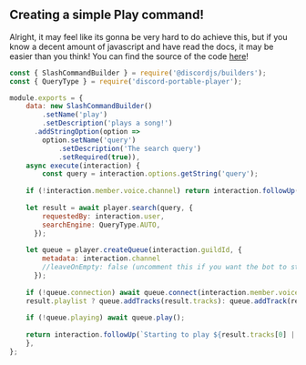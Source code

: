 ## Creating a simple Play command!
Alright, it may feel like its gonna be very hard to do achieve this, but if you know a decent amount of javascript and have read the docs, it may be easier than you think! You can find the source of the code [here](https://github.com/lolollllo/discord-portable-player/blob/main/example-bot/commands/play.js)!

```js
const { SlashCommandBuilder } = require('@discordjs/builders');
const { QueryType } = require('discord-portable-player');

module.exports = {
	data: new SlashCommandBuilder()
		.setName('play')
		.setDescription('plays a song!')
	  .addStringOption(option =>
		option.setName('query')
			.setDescription('The search query')
			.setRequired(true)),
	async execute(interaction) {
		const query = interaction.options.getString('query');
    
    if (!interaction.member.voice.channel) return interaction.followUp({ content: "Please join a voice channel first!" })
    
    let result = await player.search(query, {
        requestedBy: interaction.user,
        searchEngine: QueryType.AUTO,
      });
    
    let queue = player.createQueue(interaction.guildId, {
        metadata: interaction.channel
        //leaveOnEmpty: false (uncomment this if you want the bot to stay in vc when the channel is empty)
      });
    
    if (!queue.connection) await queue.connect(interaction.member.voice.channel);
    result.playlist ? queue.addTracks(result.tracks): queue.addTrack(result.tracks[0]);
    
    if (!queue.playing) await queue.play();
    
    return interaction.followUp(`Starting to play ${result.tracks[0] || result.tracks}`)
	},
};
```
